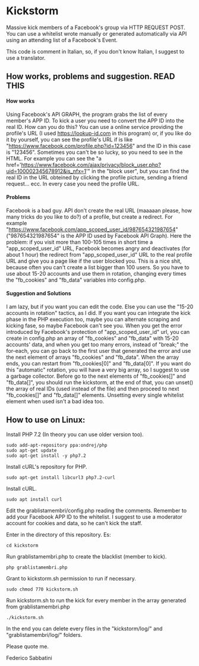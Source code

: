 # Kickstorm
Massive kick members of a Facebook's group via HTTP REQUEST POST.
You can use a whitelist wrote manually or generated automatically via API using an attending list of a Facebook's Event.

This code is comment in Italian, so, if you don't know Italian, I suggest to use a translator.

## How works, problems and suggestion. READ THIS
#### How works
Using Facebook's API GRAPH, the program grabs the list of every member's APP ID. To kick a user you need to convert the APP ID into the real ID. How can you do this? You can use a online service providing the profile's URL (I used https://lookup-id.com in this program) or, if you like do it by yourself, you can see the profile's URL if is like "https://www.facebook.com/profile.php?id=123456" and the ID in this case is "123456". Sometimes you can't be so lucky, so you need to see in the HTML. For example you can see the "a href='https://www.facebook.com/ajax/privacy/block_user.php?uid=100002345678912&is_nfx=1'" in the "block user", but you can find the real ID in the URL obteined by clicking the profile picture, sending a friend request... ecc. In every case you need the profile URL.

#### Problems
Facebook is a bad guy. API don't create the real URL (maaaaan please, how many tricks do you like to do?) of a profile, but create a redirect. For example "https://www.facebook.com/app_scoped_user_id/987654321987654" ("987654321987654" is the APP ID used by Facebook API Graph). Here the problem: if you visit more than 100-105 times in short time a "app_scoped_user_id" URL, Facebook becomes angry and deactivates (for about 1 hour) the redirect from "app_scoped_user_id" URL to the real profile URL and give you a page like if the user blocked you. This is a nice shit, because often you can't create a list bigger than 100 users. So you have to use about 15-20 accounts and use them in rotation, changing every times the "fb_cookies" and "fb_data" variables into config.php.

#### Suggestion and Solutions
I am lazy, but if you want you can edit the code. Else you can use the "15-20 accounts in rotation" tactics, as I did. If you want you can integrate the kick phase in the PHP execution too, maybe you can alternate scraping and kicking fase, so maybe Facebook can't see you. When you get the error introduced by Facebook's protection of "app_scoped_user_id" url, you can create in config.php an array of "fb_cookies" and "fb_data" with 15-20 accounts' data, and when you get too many errors, instead of "break;" the for-each, you can go back to the first user that generated the error and use the next element of arrays "fb_cookies" and "fb_data". When the array ends, you can restart from "fb_cookies[0]" and "fb_data[0]". If you want do this "automatic" rotation, you will have a very big array, so I suggest to use a garbage collector. Before go to the next elements of "fb_cookies[]" and "fb_data[]", you should run the kickstorm, at the end of that, you can unset() the array of real IDs (used instead of the file) and then proceed to next "fb_cookies[]" and "fb_data[]" elements. Unsetting every single whitelist element when used isn't a bad idea too.

## How to use on Linux:
Install PHP 7.2 (In theory you can use older version too).
```
sudo add-apt-repository ppa:ondrej/php
sudo apt-get update
sudo apt-get install -y php7.2
```

Install cURL's repository for PHP.
```
sudo apt-get install libcurl3 php7.2-curl 
```

Install cURL.
```
sudo apt install curl
```

Edit the grablistamembri/config.php reading the comments.
Remember to add your Facebook APP ID to the whitelist.
I suggest to use a moderator account for cookies and data, so he can't kick the staff.

Enter in the directory of this repository. Es:
```
cd kickstorm
```

Run grablistamembri.php to create the blacklist (member to kick).
```
php grablistamembri.php
```

Grant to kickstorm.sh permission to run if necessary.
```
sudo chmod 770 kickstorm.sh
```

Run kickstorm.sh to run the kick for every member in the array generated from grablistamembri.php
```
./kickstorm.sh
```

In the end you can delete every files in the "kickstorm/log/" and "grablistamembri/log/" folders.

Please quote me.

Federico Sabbatini
